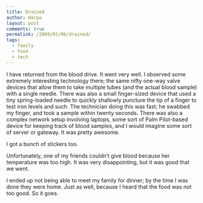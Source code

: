 ```yaml
---
title: Drained
author: Harpo
layout: post
comments: true
permalink: /2009/01/06/drained/
tags:
  - family
  - food
  - tech
---
```

I have returned from the blood drive. It went very well. I observed some extremely interesting technology there; the same nifty one-way valve devices that allow them to take multiple tubes (and the actual blood sample) with a single needle. There was also a small finger-sized device that used a tiny spring-loaded needle to quickly shallowly puncture the tip of a finger to test iron levels and such. The technician doing this was fast; he swabbed my finger, and took a sample within twenty seconds. There was also a complex network setup involving laptops, some sort of Palm Pilot-based device for keeping track of blood samples, and I would imagine some sort of server or gateway. It was pretty awesome.

I got a bunch of stickers too.

Unfortunately, one of my friends couldn&#8217;t give blood because her temperature was too high. It was very disappointing, but it was good that we went.

I ended up not being able to meet my family for dinner; by the time I was done they were home. Just as well, because I heard that the food was not too good. So it goes.